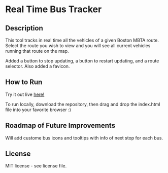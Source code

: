 # Real Time Bus Tracker

## Description

This tool tracks in real time all the vehicles of a given Boston MBTA route. Select the route you wish to view and you will see all current vehicles running that route on the map.

Added a button to stop updating, a button to restart updating, and a route selector. Also added a favicon.

## How to Run

Try it out live <a href="https://waleedalrawi.github.io/Real-Time-Bus-Tracker/">here!</a>

To run locally, download the repository, then drag and drop the index.html file into your favorite browser :)

## Roadmap of Future Improvements

Will add custome bus icons and tooltips with info of next stop for each bus.

## License

MIT license - see license file.
